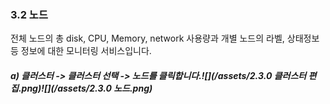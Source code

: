 ### 3.2 노드

전체 노드의 총 disk, CPU, Memory, network 사용량과 개별 노드의 라벨, 상태정보 등 정보에 대한 모니터링 서비스입니다.

##### a\)    클러스터 -&gt; 클러스터 선택 -&gt; 노드를 클릭합니다.![](/assets/2.3.0 클러스터 편집.png)![](/assets/2.3.0 노드.png)



